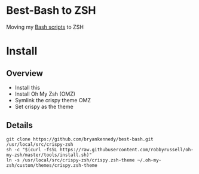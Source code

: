 # Best-Bash to ZSH
Moving my [Bash scripts](https://github.com/bryankennedy/best-bash) to ZSH

# Install
## Overview
* Install this
* Install Oh My Zsh (OMZ)
* Symlink the crispy theme OMZ
* Set crispy as the theme

## Details
    git clone https://github.com/bryankennedy/best-bash.git /usr/local/src/crispy-zsh
    sh -c "$(curl -fsSL https://raw.githubusercontent.com/robbyrussell/oh-my-zsh/master/tools/install.sh)"
    ln -s /usr/local/src/crispy-zsh/crispy.zsh-theme ~/.oh-my-zsh/custom/themes/crispy.zsh-theme
    

